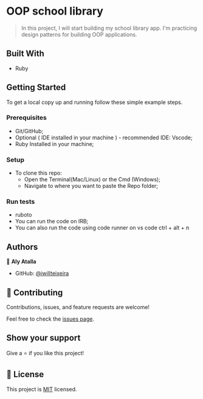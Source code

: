 # OOP school library

> In this project, I will start building my school library app. I'm practicing design patterns for building OOP applications.
## Built With

- Ruby

## Getting Started

To get a local copy up and running follow these simple example steps.

### Prerequisites

- Git/GitHub;
- Optional ( IDE installed in your machine ) - recommended IDE: Vscode;
- Ruby Installed in your machine;

### Setup

- To clone this repo:
  - Open the Terminal(Mac/Linux) or the Cmd (Windows);
  - Navigate to where you want to paste the Repo folder;

  
### Run tests

- ruboto
- You can run the code on IRB;
- You can also run the code using code runner on vs code ctrl + alt + n

## Authors

👤 **Aly Atalla**

- GitHub: [@iwillteixeira](https://github.com/AlyAtalla)
## 🤝 Contributing

Contributions, issues, and feature requests are welcome!

Feel free to check the [issues page](https://github.com/AlyAtalla/oop-library/issues).

## Show your support

Give a ⭐️ if you like this project!

## 📝 License

This project is [MIT](./MIT.md) licensed.